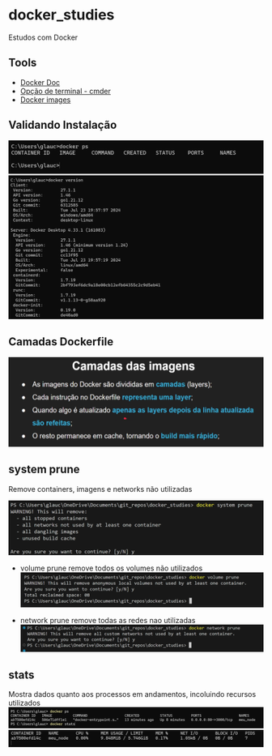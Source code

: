 # docker_studies

Estudos com Docker

## Tools

- [Docker Doc](https://docs.docker.com/)
- [Opção de terminal - cmder](https://cmder.app/)
- [Docker images](https://hub.docker.com/)

## Validando Instalação

![alt text](asset/image.png)
![alt text](asset/image-1.png)

## Camadas Dockerfile

![alt text](asset/image-26.png)

## system prune

Remove containers, imagens e networks não utilizadas

![alt text](asset/image-35.png)

- volume prune
remove todos os volumes não utilizados
![alt text](asset/image-70.png)

- network prune
remove todas as redes nao utilizadas
![alt text](asset/image-80.png)

## stats

Mostra dados quanto aos processos em andamentos, incoluindo recursos utilizados
![alt text](asset/image-40.png)
![alt text](asset/image-41.png)
